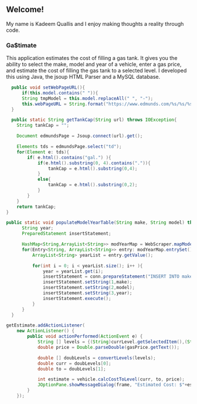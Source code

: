 ## Welcome!

My name is Kadeem Quallis and I enjoy making thoughts a reality through code.

### Ga$timate
This application estimates the cost of filling a gas tank. It gives you the ability to select the make,
model and year of a vehicle, enter a gas price, and estimate the cost of filling the gas tank to a selected level. I developed this using Java, the jsoup HTML Parser and a MySQL database.
  
  ```java
	public void setWebPageURL(){
		if(this.model.contains(" ")){
		String tmpModel = this.model.replaceAll(" ", "-");
		this.webPageURL = String.format("https://www.edmunds.com/%s/%s/%s/features-specs/",this.make.toLowerCase(),tmpModel.toLowerCase(), this.year);
	}
```
  
```java
  public static String getTankCap(String url) throws IOException{
	String tankCap = "";

	Document edmundsPage = Jsoup.connect(url).get();

	Elements tds = edmundsPage.select("td");
	for(Element e: tds){
		if( e.html().contains("gal.") ){
			if(e.html().substring(0, 4).contains(".")){
				tankCap = e.html().substring(0,4);
			}
			else{
				tankCap = e.html().substring(0,2);																				
			}
		}
	}	
	return tankCap;
}
  ```
  
  ```java
  public static void populateModelYearTable(String make, String model) throws IOException, SQLException{
		String year;
		PreparedStatement insertStatement;

		HashMap<String,ArrayList<String>> modYearMap = WebScraper.mapModelYears(make, model);
		for(Entry<String, ArrayList<String>> entry: modYearMap.entrySet()) {
			ArrayList<String> yearList = entry.getValue();

			for(int i = 0; i < yearList.size(); i++ ){
				year = yearList.get(i);
				insertStatement = conn.prepareStatement("INSERT INTO makemodels.modelyear (make, model, modyear) VALUES(?,?,?)");
				insertStatement.setString(1,make);
				insertStatement.setString(2,model);
				insertStatement.setString(3,year);
				insertStatement.execute();
			}
		}			
	}

```
```java
getEstimate.addActionListener(
	new ActionListener() {
		public void actionPerformed(ActionEvent e) {	
			String [] levels = {(String)currLevel.getSelectedItem(),(String)toLevel.getSelectedItem()}; 
			double price = Double.parseDouble(gasPrice.getText());

			double [] doubLevels = convertLevels(levels);
			double curr = doubLevels[0];
			double to = doubLevels[1];

			int estimate = vehicle.calcCostToLevel(curr, to, price); 
			JOptionPane.showMessageDialog(frame, "Estimated Cost: $"+estimate);
		}
	});
	
```
  
